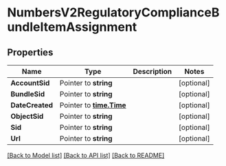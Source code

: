 # NumbersV2RegulatoryComplianceBundleItemAssignment

## Properties

Name | Type | Description | Notes
------------ | ------------- | ------------- | -------------
**AccountSid** | Pointer to **string** |  | [optional] 
**BundleSid** | Pointer to **string** |  | [optional] 
**DateCreated** | Pointer to [**time.Time**](time.Time.md) |  | [optional] 
**ObjectSid** | Pointer to **string** |  | [optional] 
**Sid** | Pointer to **string** |  | [optional] 
**Url** | Pointer to **string** |  | [optional] 

[[Back to Model list]](../README.md#documentation-for-models) [[Back to API list]](../README.md#documentation-for-api-endpoints) [[Back to README]](../README.md)


